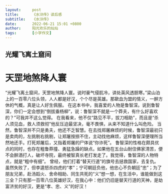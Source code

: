 ```yaml
---
layout:     post
title:      《水浒传》读后感
subtitle:   《水浒传》
date:       2022-06-21 15:01 +0800
author:     阳光欢乐的灿灿
tags:       [小学作文]
---
```


## 光耀飞离土窟间 
# 天罡地煞降人寰

“光耀飞离土窟间，天罡地煞降人寰。说时豪气侵肌冷，讲处英风透胆寒。”梁山泊上的一百零八位头领，人人都是好汉，个个尽是英雄。那歃血为盟的情义，一醉方休的气概，真是让人好生佩服。
  在这本书中，我喜爱的人物是鲁智深。说到鲁智深，你们一定会想到“倒拔垂杨柳”，说：鲁智深不就是一个莽夫，有什么好喜欢的？”可我并不这么觉得。
在我看来，他不仅“路见不平，拔刀相助”，而且是“杀人须见血，救人须救彻”他反压迫最坚决，毫不畏惧，从来不知道什么叫危险。
    当然，鲁智深并不只是勇夫，他还不乏智慧。在去找郑屠麻烦的时候，鲁智深最初只是卖肉的，左挑剔右挑剔，让郑屠按捺不住，主动找他麻烦，这样鲁智深便理所当然地还手。打死郑屠后，又指着郑屠的尸体说“你诈死”。
鲁智深的性格在颇具优点的同时，也存在粗鲁莽撞、勇猛急躁的缺点。如果他在五台山耐住佛家清苦，便不会醉酒打人，破坏寺院，最终被智真长老打发走了。我觉得，鲁智深的人物特点，就是“粗中有细”。
曾经，他们打着“替天行道”的旗号去拯救国家，去复仇。虽然失败了，但李逵怒杀四虎的“孝”；宁可朝廷负他，他忠心不负朝廷“忠”；为了朋友兄弟，赴汤蹈火、舍命相助、同生共死的“义”想一想，在生活中，谁能做到这三全？只有那一百零八位英雄好汉，在我心中：他们仍旧是替天行道的天神，是劫富济贫的好汉，更是“孝、忠、义”的好汉！
